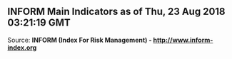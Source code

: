 ## INFORM Main Indicators as of Thu, 23 Aug 2018 03:21:19 GMT

Source: **INFORM (Index For Risk Management) - http://www.inform-index.org**
